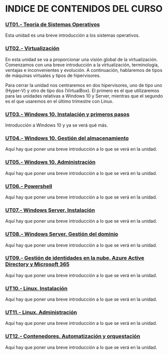 # INDICE DE CONTENIDOS DEL CURSO

### [UT01.- Teoría de Sistemas Operativos](UT01_Teoria_SO/index_UT01.md)

Esta unidad es una breve introducción a los sistemas operativos. 

### [UT02.- Virtualización](UT02_Virtualización/index_UT02.md)

En esta unidad se va a proporcionar una visión global de la virtualización. Comenzamos con una breve introducción a la virtualización, terminología, ventajas e inconvenientes y evolución. A continuación, hablaremos de tipos de máquinas virtuales y tipos de hipervisores.

Para cerrar la unidad nos centraremos en dos hipervisores, uno de tipo uno (Hyper-V) y otro de tipo dos (VirtualBox). El primero es el que utilizaremos para las unidades relativas a Windows 10 y Server, mientras que el segundo es el que usaremos en el último trimestre con Linux.


### [UT03.- Windows 10. Instalación y primeros pasos](UT03_Win10_Instalación/index_UT03.md)

Introducción a Windows 10 y ya se verá qué más.


### [**UT04.- Windows 10. Gestión del almacenamiento**](UT04_Win10_Almacenamiento/index_UT04.md)

Aquí hay que poner una breve introducción a lo que se verá en la unidad.


### [**UT05.- Windows 10. Administración**](UT05_Win10_Administración/index_UT05.md)

Aquí hay que poner una breve introducción a lo que se verá en la unidad.


### [**UT06.- Powershell**](UT06_Powershell/index_UT06.md)

Aquí hay que poner una breve introducción a lo que se verá en la unidad.


### [**UT07.- Windows Server. Instalación**](UT07_WServer_Instalación/index_UT07.md)

Aquí hay que poner una breve introducción a lo que se verá en la unidad.


### [**UT08.- Windows Server. Gestión del dominio**](UT08_WServer_Dominio/index_UT08.md)

Aquí hay que poner una breve introducción a lo que se verá en la unidad.


### [**UT09.- Gestión de identidades en la nube. Azure Active Directory y Microsoft 365**](UT09_AzureAD/index_UT09.md)

Aquí hay que poner una breve introducción a lo que se verá en la unidad.


### [**UT10.- Linux. Instalación**](UT10_Linux_Instalación/index_UT10.md)

Aquí hay que poner una breve introducción a lo que se verá en la unidad.


### [**UT11.- Linux. Administración**](UT11_Linux_Administración/index_UT11.md)

Aquí hay que poner una breve introducción a lo que se verá en la unidad.


### [**UT12.- Contenedores. Automatización y orquestación**](UT12_Contenedores/index_UT12.md)

Aquí hay que poner una breve introducción a lo que se verá en la unidad.
